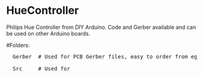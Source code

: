 # HueController
Philips Hue Controller from DIY Arduino. Code and Gerber available and can be used on other Arduino boards.

#Folders:
<pre>  Gerber  # Used for PCB Gerber files, easy to order from eg. Seeedstudio<br>
  Src     # Used for </pre>
